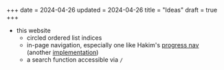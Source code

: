 +++
date = 2024-04-26
updated = 2024-04-26
title = "Ideas"
draft = true
+++

* this website
  * circled ordered list indices
  * in-page navigation, especially one like Hakim's [progress nav](https://lab.hakim.se/progress-nav/) (another [implementation](https://www.bram.us/2021/03/20/progress-nav-with-intersectionobserver/))
  * a search function accessible via `/`